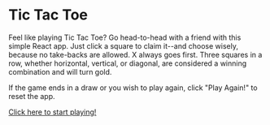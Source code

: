 # Tic Tac Toe

Feel like playing Tic Tac Toe? Go head-to-head with a friend with this simple React app. Just click a square to claim it--and choose wisely, because no take-backs are allowed. X always goes first. Three squares in a row, whether horizontal, vertical, or diagonal, are considered a winning combination and will turn gold.

If the game ends in a draw or you wish to play again, click "Play Again!" to reset the app.

[Click here to start playing!](http://comfortcat.xyz/tictactoe/)
